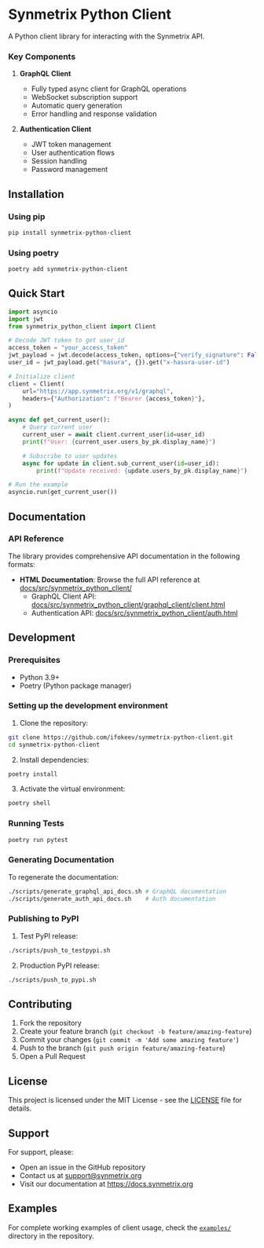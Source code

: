 # Synmetrix Python Client

A Python client library for interacting with the Synmetrix API.

### Key Components

1. **GraphQL Client**
   - Fully typed async client for GraphQL operations
   - WebSocket subscription support
   - Automatic query generation
   - Error handling and response validation

2. **Authentication Client**
   - JWT token management
   - User authentication flows
   - Session handling
   - Password management

## Installation

### Using pip

```bash
pip install synmetrix-python-client
```

### Using poetry

```bash
poetry add synmetrix-python-client
```

## Quick Start

```python
import asyncio
import jwt
from synmetrix_python_client import Client

# Decode JWT token to get user_id
access_token = "your_access_token"
jwt_payload = jwt.decode(access_token, options={"verify_signature": False})
user_id = jwt_payload.get("hasura", {}).get("x-hasura-user-id")

# Initialize client
client = Client(
    url="https://app.synmetrix.org/v1/graphql",
    headers={"Authorization": f"Bearer {access_token}"},
)

async def get_current_user():
    # Query current user
    current_user = await client.current_user(id=user_id)
    print(f"User: {current_user.users_by_pk.display_name}")

    # Subscribe to user updates
    async for update in client.sub_current_user(id=user_id):
        print(f"Update received: {update.users_by_pk.display_name}")

# Run the example
asyncio.run(get_current_user())
```

## Documentation

### API Reference

The library provides comprehensive API documentation in the following formats:

- **HTML Documentation**: Browse the full API reference at [docs/src/synmetrix_python_client/](docs/src/synmetrix_python_client/)
  - GraphQL Client API: [docs/src/synmetrix_python_client/graphql_client/client.html](docs/src/synmetrix_python_client/graphql_client/client.html)
  - Authentication API: [docs/src/synmetrix_python_client/auth.html](docs/src/synmetrix_python_client/auth.html)

## Development

### Prerequisites

- Python 3.9+
- Poetry (Python package manager)

### Setting up the development environment

1. Clone the repository:
```bash
git clone https://github.com/ifokeev/synmetrix-python-client.git
cd synmetrix-python-client
```

2. Install dependencies:
```bash
poetry install
```

3. Activate the virtual environment:
```bash
poetry shell
```

### Running Tests

```bash
poetry run pytest
```

### Generating Documentation

To regenerate the documentation:

```bash
./scripts/generate_graphql_api_docs.sh # GraphQL documentation
./scripts/generate_auth_api_docs.sh    # Auth documentation
```

### Publishing to PyPI

1. Test PyPI release:
```bash
./scripts/push_to_testpypi.sh
```

2. Production PyPI release:
```bash
./scripts/push_to_pypi.sh
```

## Contributing

1. Fork the repository
2. Create your feature branch (`git checkout -b feature/amazing-feature`)
3. Commit your changes (`git commit -m 'Add some amazing feature'`)
4. Push to the branch (`git push origin feature/amazing-feature`)
5. Open a Pull Request

## License

This project is licensed under the MIT License - see the [LICENSE](LICENSE) file for details.

## Support

For support, please:
- Open an issue in the GitHub repository
- Contact us at support@synmetrix.org
- Visit our documentation at https://docs.synmetrix.org

## Examples

For complete working examples of client usage, check the [`examples/`](examples/) directory in the repository.
